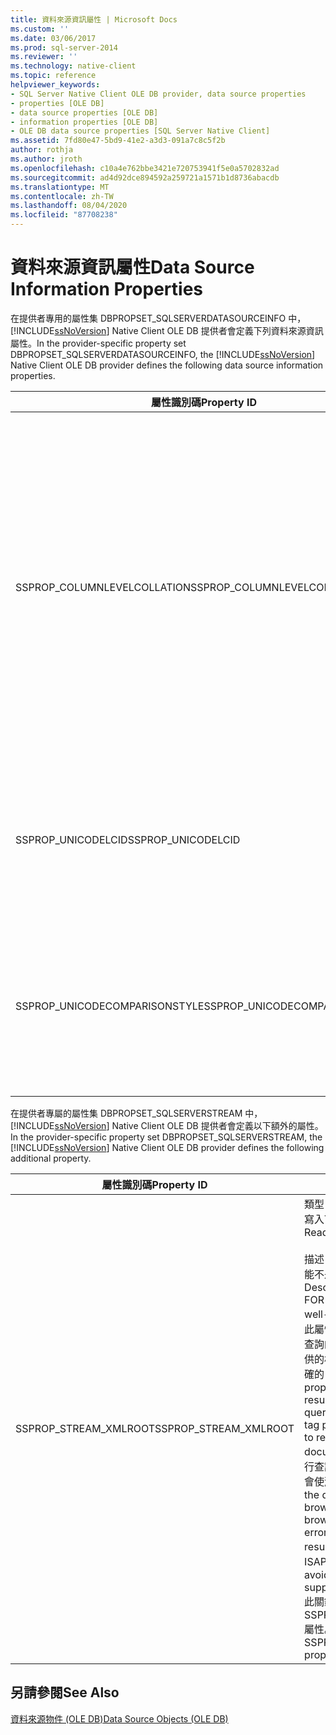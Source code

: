 ```yaml
---
title: 資料來源資訊屬性 | Microsoft Docs
ms.custom: ''
ms.date: 03/06/2017
ms.prod: sql-server-2014
ms.reviewer: ''
ms.technology: native-client
ms.topic: reference
helpviewer_keywords:
- SQL Server Native Client OLE DB provider, data source properties
- properties [OLE DB]
- data source properties [OLE DB]
- information properties [OLE DB]
- OLE DB data source properties [SQL Server Native Client]
ms.assetid: 7fd80e47-5bd9-41e2-a3d3-091a7c8c5f2b
author: rothja
ms.author: jroth
ms.openlocfilehash: c10a4e762bbe3421e720753941f5e0a5702832ad
ms.sourcegitcommit: ad4d92dce894592a259721a1571b1d8736abacdb
ms.translationtype: MT
ms.contentlocale: zh-TW
ms.lasthandoff: 08/04/2020
ms.locfileid: "87708238"
---
```

# <a name="data-source-information-properties"></a><span data-ttu-id="08259-102">資料來源資訊屬性</span><span class="sxs-lookup"><span data-stu-id="08259-102">Data Source Information Properties</span></span>
  <span data-ttu-id="08259-103">在提供者專用的屬性集 DBPROPSET_SQLSERVERDATASOURCEINFO 中，[!INCLUDE[ssNoVersion](../../includes/ssnoversion-md.md)] Native Client OLE DB 提供者會定義下列資料來源資訊屬性。</span><span class="sxs-lookup"><span data-stu-id="08259-103">In the provider-specific property set DBPROPSET_SQLSERVERDATASOURCEINFO, the [!INCLUDE[ssNoVersion](../../includes/ssnoversion-md.md)] Native Client OLE DB provider defines the following data source information properties.</span></span>  
  
|<span data-ttu-id="08259-104">屬性識別碼</span><span class="sxs-lookup"><span data-stu-id="08259-104">Property ID</span></span>|<span data-ttu-id="08259-105">描述</span><span class="sxs-lookup"><span data-stu-id="08259-105">Description</span></span>|  
|-----------------|-----------------|  
|<span data-ttu-id="08259-106">SSPROP_COLUMNLEVELCOLLATION</span><span class="sxs-lookup"><span data-stu-id="08259-106">SSPROP_COLUMNLEVELCOLLATION</span></span>|<span data-ttu-id="08259-107">輸入：VT_BOOL</span><span class="sxs-lookup"><span data-stu-id="08259-107">Type: VT_BOOL</span></span><br /><br /> <span data-ttu-id="08259-108">R/W：讀取</span><span class="sxs-lookup"><span data-stu-id="08259-108">R/W: Read</span></span><br /><br /> <span data-ttu-id="08259-109">預設值：VARIANT_TRUE</span><span class="sxs-lookup"><span data-stu-id="08259-109">Default: VARIANT_TRUE</span></span><br /><br /> <span data-ttu-id="08259-110">描述：用於判斷是否支援資料行定序。</span><span class="sxs-lookup"><span data-stu-id="08259-110">Description: Used to determine if column collation is supported.</span></span><br /><br /> <span data-ttu-id="08259-111">VARIANT_TRUE：支援資料行層級定序。</span><span class="sxs-lookup"><span data-stu-id="08259-111">VARIANT_TRUE: Column level collation is supported.</span></span><br /><br /> <span data-ttu-id="08259-112">VARIANT_FALSE：不支援資料行層級定序。</span><span class="sxs-lookup"><span data-stu-id="08259-112">VARIANT_FALSE: Column level collation is not supported.</span></span>|  
|<span data-ttu-id="08259-113">SSPROP_UNICODELCID</span><span class="sxs-lookup"><span data-stu-id="08259-113">SSPROP_UNICODELCID</span></span>|<span data-ttu-id="08259-114">類型：VT_I4 R/W：讀取</span><span class="sxs-lookup"><span data-stu-id="08259-114">Type: VT_I4 R/W: Read</span></span><br /><br /> <span data-ttu-id="08259-115">描述：Unicode 地區設定識別碼。</span><span class="sxs-lookup"><span data-stu-id="08259-115">Description: Unicode locale ID.</span></span><br /><br /> <span data-ttu-id="08259-116">這是用於 Unicode 資料排序的地區設定。</span><span class="sxs-lookup"><span data-stu-id="08259-116">This is the locale used for Unicode data sorting.</span></span>|  
|<span data-ttu-id="08259-117">SSPROP_UNICODECOMPARISONSTYLE</span><span class="sxs-lookup"><span data-stu-id="08259-117">SSPROP_UNICODECOMPARISONSTYLE</span></span>|<span data-ttu-id="08259-118">類型：VT_I4 R/W：讀取</span><span class="sxs-lookup"><span data-stu-id="08259-118">Type: VT_I4 R/W: Read</span></span><br /><br /> <span data-ttu-id="08259-119">描述：Unicode 比較樣式。</span><span class="sxs-lookup"><span data-stu-id="08259-119">Description: Unicode comparison style.</span></span><br /><br /> <span data-ttu-id="08259-120">用於 Unicode 資料排序的排序選項。</span><span class="sxs-lookup"><span data-stu-id="08259-120">The sorting options used for Unicode data sorting.</span></span>|  
  
 <span data-ttu-id="08259-121">在提供者專屬的屬性集 DBPROPSET_SQLSERVERSTREAM 中，[!INCLUDE[ssNoVersion](../../includes/ssnoversion-md.md)] Native Client OLE DB 提供者會定義以下額外的屬性。</span><span class="sxs-lookup"><span data-stu-id="08259-121">In the provider-specific property set DBPROPSET_SQLSERVERSTREAM, the [!INCLUDE[ssNoVersion](../../includes/ssnoversion-md.md)] Native Client OLE DB provider defines the following additional property.</span></span>  
  
|<span data-ttu-id="08259-122">屬性識別碼</span><span class="sxs-lookup"><span data-stu-id="08259-122">Property ID</span></span>|<span data-ttu-id="08259-123">描述</span><span class="sxs-lookup"><span data-stu-id="08259-123">Description</span></span>|  
|-----------------|-----------------|  
|<span data-ttu-id="08259-124">SSPROP_STREAM_XMLROOT</span><span class="sxs-lookup"><span data-stu-id="08259-124">SSPROP_STREAM_XMLROOT</span></span>|<span data-ttu-id="08259-125">類型：VT_BSTR R/W：讀取/寫入</span><span class="sxs-lookup"><span data-stu-id="08259-125">Type: VT_BSTR R/W: Read/Write</span></span><br /><br /> <span data-ttu-id="08259-126">描述：FOR XML 查詢的結果可能不是格式正確的文件。</span><span class="sxs-lookup"><span data-stu-id="08259-126">Description: The result of a FOR XML query may not be a well-formed document.</span></span> <span data-ttu-id="08259-127">指定此屬性時，'select ... for XML' 查詢的結果會包裝在此屬性提供的根標記中，以傳回格式正確的 XML 文件。</span><span class="sxs-lookup"><span data-stu-id="08259-127">When this property is specified, the result of a 'select ... for XML' query is wrapped in the root tag provided by this property to return a well formed XML document.</span></span> <span data-ttu-id="08259-128">如果在瀏覽器中執行查詢，載入結果時，它可能會使瀏覽器顯示剖析器錯誤。</span><span class="sxs-lookup"><span data-stu-id="08259-128">If the query is executed in the browser it may cause the browser to display parser errors when loading the result.</span></span> <span data-ttu-id="08259-129">為避免這個錯誤，SQL ISAPI 支援關鍵字 ROOT。</span><span class="sxs-lookup"><span data-stu-id="08259-129">To avoid the error, SQL ISAPI supports the keyword ROOT.</span></span> <span data-ttu-id="08259-130">此關鍵字會對應至 SSPROP_STREAM_XMLROOT 屬性。</span><span class="sxs-lookup"><span data-stu-id="08259-130">This keyword maps to SSPROP_STREAM_XMLROOT property.</span></span>|  
  
## <a name="see-also"></a><span data-ttu-id="08259-131">另請參閱</span><span class="sxs-lookup"><span data-stu-id="08259-131">See Also</span></span>  
 [<span data-ttu-id="08259-132">資料來源物件 &#40;OLE DB&#41;</span><span class="sxs-lookup"><span data-stu-id="08259-132">Data Source Objects &#40;OLE DB&#41;</span></span>](data-source-objects-ole-db.md)  
  
  
